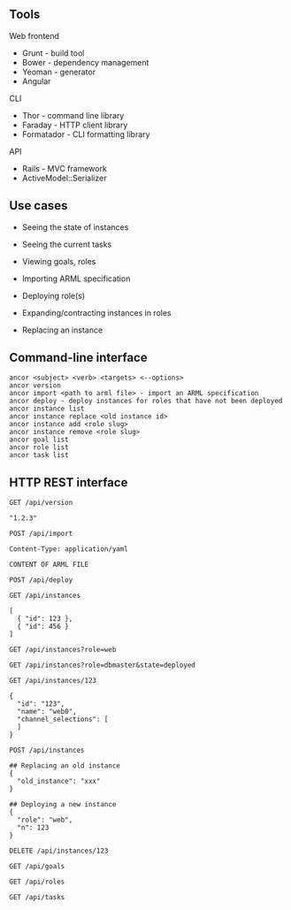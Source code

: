 ## Tools

Web frontend

  - Grunt - build tool
  - Bower - dependency management
  - Yeoman - generator
  - Angular

CLI

  - Thor - command line library
  - Faraday - HTTP client library
  - Formatador - CLI formatting library

API

  - Rails - MVC framework
  - ActiveModel::Serializer

## Use cases

  - Seeing the state of instances
  - Seeing the current tasks
  - Viewing goals, roles

  - Importing ARML specification
  - Deploying role(s)
  - Expanding/contracting instances in roles
  - Replacing an instance

## Command-line interface

    ancor <subject> <verb> <targets> <--options>
    ancor version
    ancor import <path to arml file> - import an ARML specification
    ancor deploy - deploy instances for roles that have not been deployed
    ancor instance list
    ancor instance replace <old instance id>
    ancor instance add <role slug>
    ancor instance remove <role slug>
    ancor goal list
    ancor role list
    ancor task list

## HTTP REST interface

`GET /api/version`

    "1.2.3"

`POST /api/import`

    Content-Type: application/yaml

    CONTENT OF ARML FILE

`POST /api/deploy`

`GET /api/instances`

    [
      { "id": 123 },
      { "id": 456 }
    ]

`GET /api/instances?role=web`

`GET /api/instances?role=dbmaster&state=deployed`

`GET /api/instances/123`

    {
      "id": "123",
      "name": "web0",
      "channel_selections": [
      ]
    }

`POST /api/instances`

    ## Replacing an old instance
    {
      "old_instance": "xxx"
    }

    ## Deploying a new instance
    {
      "role": "web",
      "n": 123
    }

`DELETE /api/instances/123`

`GET /api/goals`

`GET /api/roles`

`GET /api/tasks`
